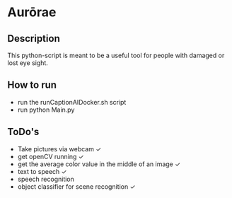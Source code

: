 # Aurōrae

## Description

This python-script is meant to be a useful tool for people with damaged or lost eye sight.

## How to run

* run the runCaptionAIDocker.sh script
* run python Main.py

## ToDo's

* Take pictures via webcam ✓
* get openCV running ✓
* get the average color value in the middle of an image ✓
* text to speech ✓
* speech recognition
* object classifier for scene recognition ✓